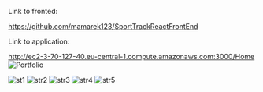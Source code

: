 Link to fronted:

https://github.com/mamarek123/SportTrackReactFrontEnd

Link to application:

http://ec2-3-70-127-40.eu-central-1.compute.amazonaws.com:3000/Home
![Portfolio](https://github.com/mamarek123/SportTrackSpringBackend/assets/122742634/709b30c8-dbcb-4a32-983e-143794f72506)

![st1](https://github.com/mamarek123/SportTrackSpringBackend/assets/122742634/08a2634c-b845-49c9-8adc-777606a0fadd)
![str2](https://github.com/mamarek123/SportTrackSpringBackend/assets/122742634/4c602565-0d7f-44a5-8f7d-b1448bd163f8)
![str3](https://github.com/mamarek123/SportTrackSpringBackend/assets/122742634/f47d342c-1823-455a-a400-b70db78a35ac)
![str4](https://github.com/mamarek123/SportTrackSpringBackend/assets/122742634/368f90ca-90bc-4cc1-b90a-be7e7d76b359)
![str5](https://github.com/mamarek123/SportTrackSpringBackend/assets/122742634/1b2493cc-47a5-4697-b562-0724ffad9855)
